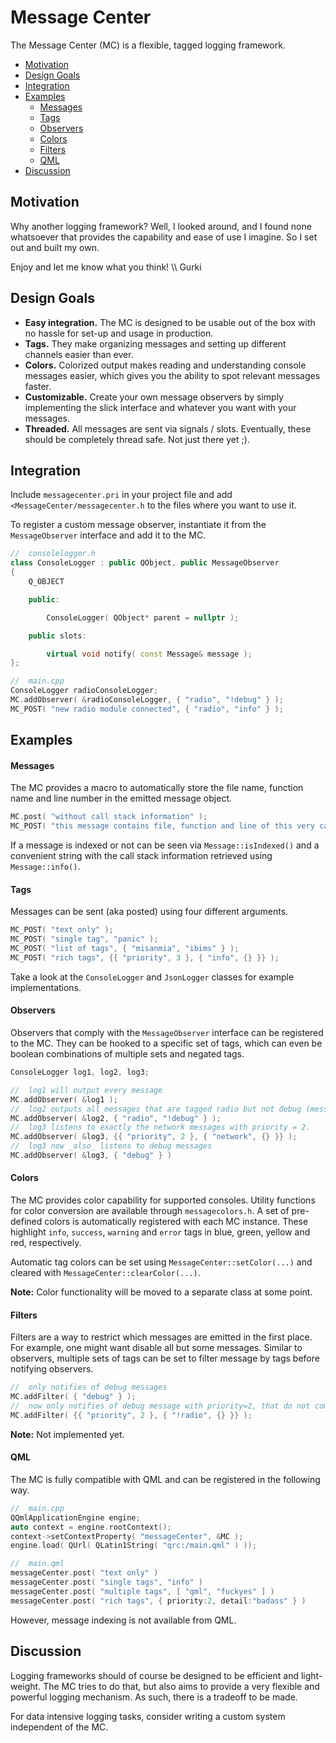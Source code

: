 #  Message Center

The Message Center (MC) is a flexible, tagged logging framework.

- [Motivation](#motivation)
- [Design Goals](#design-goals)
- [Integration](#integration)
- [Examples](#examples)
    - [Messages](#messages)
    - [Tags](#tags)
    - [Observers](#observers)
    - [Colors](#colors)
    - [Filters](#filters)
    - [QML](#qml)
- [Discussion](#discussion)

## Motivation

Why another logging framework? Well, I looked around, and I found none whatsoever that provides the capability and ease of use I imagine. So I set out and built my own.

Enjoy and let me know what you think!
\\\ Gurki

## Design Goals

- **Easy integration.** The MC is designed to be usable out of the box with no hassle for set-up and usage in production.
- **Tags.** They make organizing messages and setting up different channels easier than ever.
- **Colors.** Colorized output makes reading and understanding console messages easier, which gives you the ability to spot relevant messages faster.
- **Customizable.** Create your own message observers by simply implementing the slick interface and whatever you want with your messages.
- **Threaded.** All messages are sent via signals / slots. Eventually, these should be completely thread safe. Not just there yet ;).

## Integration

Include ```messagecenter.pri``` in your project file and add ```<MessageCenter/messagecenter.h``` to the files where you want to use it.

To register a custom message observer, instantiate it from the ```MessageObserver``` interface and add it to the MC.

```cpp
//  consolelogger.h
class ConsoleLogger : public QObject, public MessageObserver
{
    Q_OBJECT

    public:

        ConsoleLogger( QObject* parent = nullptr );

    public slots:

        virtual void notify( const Message& message );
};

//  main.cpp
ConsoleLogger radioConsoleLogger;
MC.addObserver( &radioConsoleLogger, { "radio", "!debug" } );
MC_POST( "new radio module connected", { "radio", "info" } );
```

## Examples

#### Messages

The MC provides a macro to automatically store the file name, function name and line number in the emitted message object.

```cpp
MC.post( "without call stack information" );
MC_POST( "this message contains file, function and line of this very call" );
```

If a message is indexed or not can be seen via ```Message::isIndexed()``` and a convenient string with the call stack information retrieved using ```Message::info()```.

#### Tags

Messages can be sent (aka posted) using four different arguments.
```cpp
MC_POST( "text only" );
MC_POST( "single tag", "panic" );
MC_POST( "list of tags", { "misanmia", "ibims" } );
MC_POST( "rich tags", {{ "priority", 3 }, { "info", {} }} );
```

Take a look at the ```ConsoleLogger``` and ```JsonLogger``` classes for example implementations.

#### Observers

Observers that comply with the ```MessageObserver``` interface can be registered to the MC.
They can be hooked to a specific set of tags, which can even be boolean combinations of multiple sets and negated tags.
```cpp
ConsoleLogger log1, log2, log3;

//  log1 will output every message
MC.addObserver( &log1 );   
//  log2 outputs all messages that are tagged radio but not debug (message can have more tags)
MC.addObserver( &log2, { "radio", "!debug" } );  
//  log3 listens to exactly the network messages with priority = 2.
MC.addObserver( &log3, {{ "priority", 2 }, { "network", {} }} );   
//  log3 now _also_ listens to debug messages
MC.addObserver( &log3, { "debug" } )    
```

#### Colors

The MC provides color capability for supported consoles. Utility functions for color conversion are available through ```messagecolors.h```. A set of pre-defined colors is automatically registered with each MC instance. These highlight ```info```, ```success```, ```warning``` and ```error``` tags in blue, green, yellow and red, respectively.

Automatic tag colors can be set using ```MessageCenter::setColor(...)``` and cleared with ```MessageCenter::clearColor(...)```.

**Note:** Color functionality will be moved to a separate class at some point.

#### Filters

Filters are a way to restrict which messages are emitted in the first place.
For example, one might want disable all but some messages. Similar to observers, multiple sets of tags can be set to filter message by tags before notifying observers.

```cpp
//  only notifies of debug messages
MC.addFilter( { "debug" } );    
//  now only notifies of debug message with priority=2, that do not come from the radio module
MC.addFilter( {{ "priority", 2 }, { "!radio", {} }} );    
```

**Note:** Not implemented yet.

#### QML

The MC is fully compatible with QML and can be registered in the following way.

```cpp
//  main.cpp
QQmlApplicationEngine engine;
auto context = engine.rootContext();
context->setContextProperty( "messageCenter", &MC );
engine.load( QUrl( QLatin1String( "qrc:/main.qml" ) ));

//  main.qml
messageCenter.post( "text only" )
messageCenter.post( "single tags", "info" )
messageCenter.post( "multiple tags", [ "qml", "fuckyes" ] )
messageCenter.post( "rich tags", { priority:2, detail:"badass" } )
```

However, message indexing is not available from QML.

## Discussion

Logging frameworks should of course be designed to be efficient and light-weight. The MC tries to do that, but also aims to provide a very flexible and powerful logging mechanism. As such, there is a tradeoff to be made.

For data intensive logging tasks, consider writing a custom system independent of the MC.
